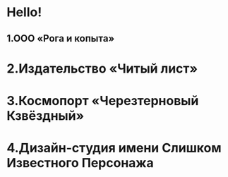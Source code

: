 # Hello!

## 1.ООО «Рога и копыта»

# 2.Издательство «Читый лист»
# 3.Космопорт «Черезтерновый Кзвёздный»
# 4.Дизайн-студия имени Слишком Известного Персонажа